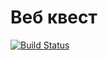 Веб квест
=======
[![Build Status](https://travis-ci.org/fumycat/red-dot.svg?branch=master)](https://travis-ci.org/fumycat/red-dot)

